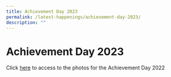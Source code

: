 ```yaml
---
title: Achievement Day 2023
permalink: /latest-happenings/achievement-day-2023/
description: ""
---
```


# **Achievement Day 2023**

Click [here](https://photos.google.com/share/AF1QipOAuKRsG-4Ov_1nNyTU_cQLjLEb7kx7UtSZgWLFpXXY8CEVNb91QxbTWDKTv8QFwg?key=d0p2VHdISXEtd28zMlVPMlpaRl9xQUhEZEpUQkpn) to access to the photos for the Achievement Day 2022